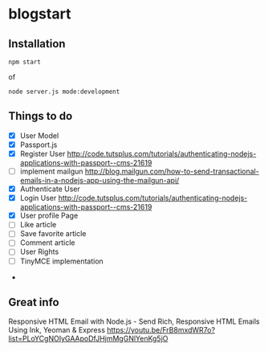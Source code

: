 # blogstart
## Installation

    npm start
    
of

    node server.js mode:development

## Things to do

* [x] User Model
* [x] Passport.js
* [x] Register User http://code.tutsplus.com/tutorials/authenticating-nodejs-applications-with-passport--cms-21619
* [ ] implement mailgun http://blog.mailgun.com/how-to-send-transactional-emails-in-a-nodejs-app-using-the-mailgun-api/
* [x] Authenticate User
* [x] Login User http://code.tutsplus.com/tutorials/authenticating-nodejs-applications-with-passport--cms-21619
* [x] User profile Page
* [ ] Like article
* [ ] Save favorite article
* [ ] Comment article
* [ ] User Rights
* [ ] TinyMCE implementation
* 
## Great info

Responsive HTML Email with Node.js - Send Rich, Responsive HTML Emails Using Ink, Yeoman & Express
https://youtu.be/FrB8mxdWR7o?list=PLoYCgNOIyGAApoDfJHjmMgGNlYenKg5jO


